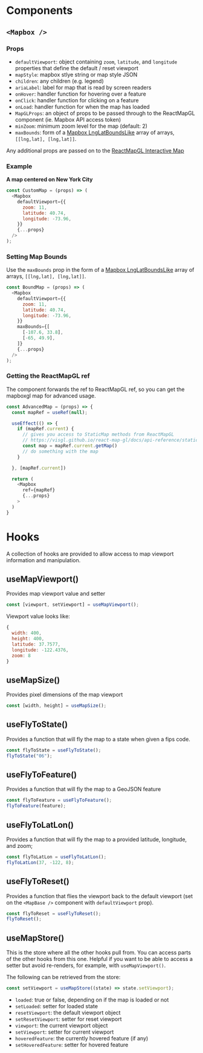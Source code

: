 # Components

## `<Mapbox />`

### Props

- `defaultViewport`: object containing `zoom`, `latitude`, and `longitude` properties that define the default / reset viewport
- `mapStyle`: mapbox stlye string or map style JSON
- `children`: any children (e.g. legend)
- `ariaLabel`: label for map that is read by screen readers
- `onHover`: handler function for hovering over a feature
- `onClick`: handler function for clicking on a feature
- `onLoad`: handler function for when the map has loaded
- `MapGLProps`: an object of props to be passed through to the ReactMapGL component (ie. Mapbox API access token)
- `minZoom`: minimum zoom level for the map (default: 2)
- `maxBounds`: form of a [Mapbox LngLatBoundsLike](https://docs.mapbox.com/mapbox-gl-js/api/geography/#lnglatboundslike) array of arrays, `[[lng,lat], [lng,lat]]`.

Any additional props are passed on to the [ReactMapGL Interactive Map](https://visgl.github.io/react-map-gl/docs/api-reference/interactive-map)

### Example

**A map centered on New York City**

```js
const CustomMap = (props) => (
  <Mapbox
    defaultViewport={{
      zoom: 11,
      latitude: 40.74,
      longitude: -73.96,
    }}
    {...props}
  />
);
```

### Setting Map Bounds

Use the `maxBounds` prop in the form of a [Mapbox LngLatBoundsLike](https://docs.mapbox.com/mapbox-gl-js/api/geography/#lnglatboundslike) array of arrays, `[[lng,lat], [lng,lat]]`.

```js
const BoundMap = (props) => (
  <Mapbox
    defaultViewport={{
      zoom: 11,
      latitude: 40.74,
      longitude: -73.96,
    }}
    maxBounds={[
      [-107.6, 33.8],
      [-65, 49.9],
    ]}
    {...props}
  />
);
```

### Getting the ReactMapGL ref

The component forwards the ref to ReactMapGL ref, so you can get the mapboxgl map for advanced usage.

```js
const AdvancedMap = (props) => {
  const mapRef = useRef(null);

  useEffect(() => {
    if (mapRef.current) {
      // gives you access to StaticMap methods from ReactMapGL
      // https://visgl.github.io/react-map-gl/docs/api-reference/static-map#methods
      const map = mapRef.current.getMap()
      // do something with the map
    }

  }, [mapRef.current])

  return (
    <Mapbox
      ref={mapRef}
      {...props}
    >
  )
}
```

# Hooks

A collection of hooks are provided to allow access to map viewport information and manipulation.

## useMapViewport()

Provides map viewport value and setter

```js
const [viewport, setViewport] = useMapViewport();
```

Viewport value looks like:

```js
{
  width: 400,
  height: 400,
  latitude: 37.7577,
  longitude: -122.4376,
  zoom: 8
}
```

## useMapSize()

Provides pixel dimensions of the map viewport

```js
const [width, height] = useMapSize();
```

## useFlyToState()

Provides a function that will fly the map to a state when given a fips code.

```js
const flyToState = useFlyToState();
flyToState("06");
```

## useFlyToFeature()

Provides a function that will fly the map to a GeoJSON feature

```js
const flyToFeature = useFlyToFeature();
flyToFeature(feature);
```

## useFlyToLatLon()

Provides a function that will fly the map to a provided latitude, longitude, and zoom;

```js
const flyToLatLon = useFlyToLatLon();
flyToLatLon(37, -122, 8);
```

## useFlyToReset()

Provides a function that flies the viewport back to the default viewport (set on the `<MapBase />` component with `defaultViewport` prop).

```js
const flyToReset = useFlyToReset();
flyToReset();
```

## useMapStore()

This is the store where all the other hooks pull from. You can access parts of the other hooks from this one. Helpful if you want to be able to access a setter but avoid re-renders, for example, with `useMapViewport()`.

The following can be retrieved from the store:

```js
const setViewport = useMapStore((state) => state.setViewport);
```

- `loaded`: true or false, depending on if the map is loaded or not
- `setLoaded`: setter for loaded state
- `resetViewport`: the default viewport object
- `setResetViewport`: setter for reset viewport
- `viewport`: the current viewport object
- `setViewport`: setter for current viewport
- `hoveredFeature`: the currently hovered feature (if any)
- `setHoveredFeature`: setter for hovered feature
